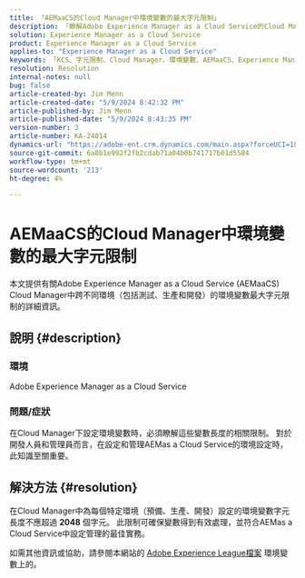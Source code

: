 ```yaml
---
title: 「AEMaaCS的Cloud Manager中環境變數的最大字元限制」
description: 「瞭解Adobe Experience Manager as a Cloud Service的Cloud Manager中為環境變數設定的字元限制。」
solution: Experience Manager as a Cloud Service
product: Experience Manager as a Cloud Service
applies-to: "Experience Manager as a Cloud Service"
keywords: 「KCS、字元限制、Cloud Manager、環境變數、AEMaaCS、Experience Manager、Adobe Experience Manager as a Cloud Service」
resolution: Resolution
internal-notes: null
bug: false
article-created-by: Jim Menn
article-created-date: "5/9/2024 8:42:32 PM"
article-published-by: Jim Menn
article-published-date: "5/9/2024 8:43:35 PM"
version-number: 3
article-number: KA-24014
dynamics-url: "https://adobe-ent.crm.dynamics.com/main.aspx?forceUCI=1&pagetype=entityrecord&etn=knowledgearticle&id=4ec68fa3-440e-ef11-9f8a-6045bd006268"
source-git-commit: 6a8b1e992f2fb2cdab71a04b0b741717b01d5584
workflow-type: tm+mt
source-wordcount: '213'
ht-degree: 4%

---
```


# AEMaaCS的Cloud Manager中環境變數的最大字元限制


本文提供有關Adobe Experience Manager as a Cloud Service (AEMaaCS) Cloud Manager中跨不同環境（包括測試、生產和開發）的環境變數最大字元限制的詳細資訊。

## 說明 {#description}


### 環境

Adobe Experience Manager as a Cloud Service 



### 問題/症狀

在Cloud Manager下設定環境變數時，必須瞭解這些變數長度的相關限制。 對於開發人員和管理員而言，在設定和管理AEMas a Cloud Service的環境設定時，此知識至關重要。


## 解決方法 {#resolution}


在Cloud Manager中為每個特定環境（預備、生產、開發）設定的環境變數字元長度不應超過 <b>2048</b> 個字元。 此限制可確保變數得到有效處理，並符合AEMas a Cloud Service中設定管理的最佳實務。

如需其他資訊或協助，請參閱本網站的 [Adobe Experience League檔案](https://experienceleague.adobe.com/en/docs/experience-manager-cloud-service/content/implementing/using-cloud-manager/environment-variables) 環境變數上的。
